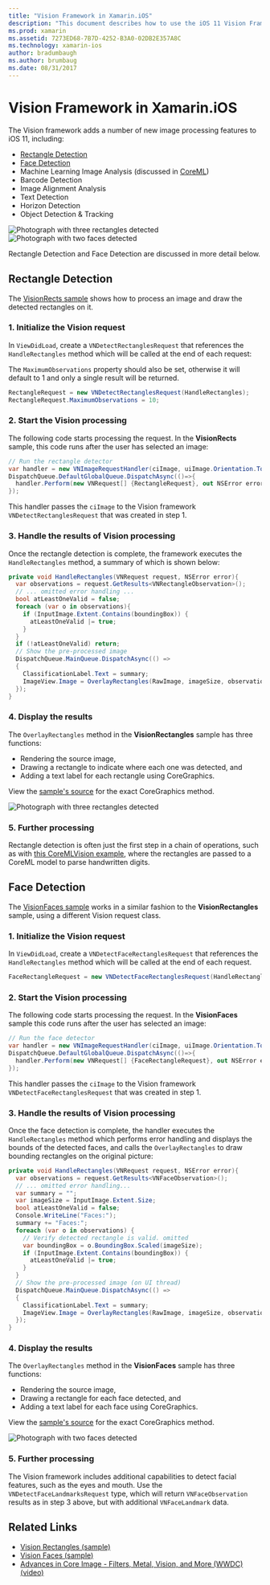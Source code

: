 ```yaml
---
title: "Vision Framework in Xamarin.iOS"
description: "This document describes how to use the iOS 11 Vision Framework in Xamarin.iOS. Specifically, it discusses rectangle detection and face detection."
ms.prod: xamarin
ms.assetid: 7273ED68-7B7D-4252-B3A0-02DB2E357A8C
ms.technology: xamarin-ios
author: bradumbaugh
ms.author: brumbaug
ms.date: 08/31/2017
---
```


# Vision Framework in Xamarin.iOS

The Vision framework adds a number of new image processing features to iOS 11,
including:

- [Rectangle Detection](#rectangles)
- [Face Detection](#faces)
- Machine Learning Image Analysis (discussed in [CoreML](~/ios/platform/introduction-to-ios11/coreml.md))
- Barcode Detection
- Image Alignment Analysis
- Text Detection
- Horizon Detection
- Object Detection & Tracking

![Photograph with three rectangles detected](vision-images/found-rectangles-tiny.png) ![Photograph with two faces detected](vision-images/xamarin-home-faces-tiny.png)

Rectangle Detection and Face Detection are discussed in more detail below.

<a name="rectangles" />

## Rectangle Detection

The [VisionRects sample](https://developer.xamarin.com/samples/monotouch/ios11/VisionRectangles/) shows
how to process an image and draw the detected rectangles on it.

### 1. Initialize the Vision request

In `ViewDidLoad`, create a `VNDetectRectanglesRequest` that references
the `HandleRectangles` method which will be called at the end of each request:

The `MaximumObservations` property should also be set, otherwise it will default to 1 and only a single result will be returned.

```csharp
RectangleRequest = new VNDetectRectanglesRequest(HandleRectangles);
RectangleRequest.MaximumObservations = 10;
```

### 2. Start the Vision processing

The following code starts processing the request. In the **VisionRects** sample, this code runs after the user has selected an image:

```csharp
// Run the rectangle detector
var handler = new VNImageRequestHandler(ciImage, uiImage.Orientation.ToCGImagePropertyOrientation(), new VNImageOptions());
DispatchQueue.DefaultGlobalQueue.DispatchAsync(()=>{
  handler.Perform(new VNRequest[] {RectangleRequest}, out NSError error);
});
```

This handler passes the `ciImage` to the Vision framework `VNDetectRectanglesRequest` that was created in step 1.

### 3. Handle the results of Vision processing

Once the rectangle detection is complete, the framework executes the `HandleRectangles` method,
a summary of which is shown below:

```csharp
private void HandleRectangles(VNRequest request, NSError error){
  var observations = request.GetResults<VNRectangleObservation>();
  // ... omitted error handling ...
  bool atLeastOneValid = false;
  foreach (var o in observations){
    if (InputImage.Extent.Contains(boundingBox)) {
      atLeastOneValid |= true;
    }
  }
  if (!atLeastOneValid) return;
  // Show the pre-processed image
  DispatchQueue.MainQueue.DispatchAsync(() =>
  {
    ClassificationLabel.Text = summary;
    ImageView.Image = OverlayRectangles(RawImage, imageSize, observations);
  });
}
```

### 4. Display the results

The `OverlayRectangles` method in the **VisionRectangles** sample has three functions:

- Rendering the source image,
- Drawing a rectangle to indicate where each one was detected, and
- Adding a text label for each rectangle using CoreGraphics.

View the [sample's source](https://developer.xamarin.com/samples/monotouch/ios11/VisionRectangles/)
for the exact CoreGraphics method.

![Photograph with three rectangles detected](vision-images/found-rectangles-phone-sml.png)

### 5. Further processing

Rectangle detection is often just the first step in a chain of operations,
such as with [this CoreMLVision example](~/ios/platform/introduction-to-ios11/coreml.md#coremlvision),
where the rectangles are passed to a CoreML model to parse handwritten digits.


<a name="faces" />

## Face Detection

The [VisionFaces sample](https://developer.xamarin.com/samples/monotouch/ios11/VisionFaces/) works in
a similar fashion to the **VisionRectangles** sample, using a different
Vision request class.

### 1. Initialize the Vision request

In `ViewDidLoad`, create a `VNDetectFaceRectanglesRequest` that references the `HandleRectangles` method which will be called at the end of each request.

```csharp
FaceRectangleRequest = new VNDetectFaceRectanglesRequest(HandleRectangles);
```

### 2. Start the Vision processing

The following code starts processing the request. In the **VisionFaces** sample this code runs after the user has selected an image:

```csharp
// Run the face detector
var handler = new VNImageRequestHandler(ciImage, uiImage.Orientation.ToCGImagePropertyOrientation(), new VNImageOptions());
DispatchQueue.DefaultGlobalQueue.DispatchAsync(()=>{
  handler.Perform(new VNRequest[] {FaceRectangleRequest}, out NSError error);
});
```

This handler passes the `ciImage` to the Vision framework `VNDetectFaceRectanglesRequest` that was created in step 1.

### 3. Handle the results of Vision processing

Once the face detection is complete, the handler executes the `HandleRectangles` method
which performs error handling and displays the bounds of the detected faces, and calls the
`OverlayRectangles` to draw bounding rectangles on the original picture:

```csharp
private void HandleRectangles(VNRequest request, NSError error){
  var observations = request.GetResults<VNFaceObservation>();
  // ... omitted error handling...
  var summary = "";
  var imageSize = InputImage.Extent.Size;
  bool atLeastOneValid = false;
  Console.WriteLine("Faces:");
  summary += "Faces:";
  foreach (var o in observations) {
    // Verify detected rectangle is valid. omitted
    var boundingBox = o.BoundingBox.Scaled(imageSize);
    if (InputImage.Extent.Contains(boundingBox)) {
      atLeastOneValid |= true;
    }
  }
  // Show the pre-processed image (on UI thread)
  DispatchQueue.MainQueue.DispatchAsync(() =>
  {
    ClassificationLabel.Text = summary;
    ImageView.Image = OverlayRectangles(RawImage, imageSize, observations);
  });
}
```

### 4. Display the results

The `OverlayRectangles` method in the **VisionFaces** sample has three functions:

- Rendering the source image,
- Drawing a rectangle for each face detected, and
- Adding a text label for each face using CoreGraphics.

View the [sample's source](https://developer.xamarin.com/samples/monotouch/ios11/VisionFaces/) for the exact CoreGraphics method.

![Photograph with two faces detected](vision-images/found-faces-phone-sml.png)

### 5. Further processing

The Vision framework includes additional capabilities to detect
facial features, such as the eyes and mouth. Use the
`VNDetectFaceLandmarksRequest` type, which will return
`VNFaceObservation` results as in step 3 above, but with additional
`VNFaceLandmark` data.


## Related Links

- [Vision Rectangles (sample)](https://developer.xamarin.com/samples/monotouch/ios11/VisionRectangles/)
- [Vision Faces (sample)](https://developer.xamarin.com/samples/monotouch/ios11/VisionFaces/)
- [Advances in Core Image - Filters, Metal, Vision, and More (WWDC) (video)](https://developer.apple.com/videos/play/wwdc2017/510/)

